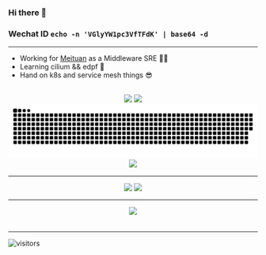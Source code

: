 ### Hi there 👋

### Wechat ID <code>echo -n 'VGlyYW1pc3VfTFdK' | base64 -d</code>
----
 
+ Working for [Meituan](https://about.meituan.com/en) as a Middleware SRE :man_technologist: <br/>
+ Learning cilium && edpf :seedling: <br/>
+ Hand on k8s and service mesh things :sunglasses: <br/>

<br>

<div align="center">
    <img height="137px" src="https://github-readme-stats.vercel.app/api?username=MikeLing&hide_title=true&hide_border=true&show_icons=true&line_height=21&theme=dracula" />
    <img height="137px" src="https://github-readme-stats.vercel.app/api/top-langs/?username=MikeLing&hide_title=true&hide_border=true&layout=compact&langs_count=6&theme=dracula" />
</div>

<div align="center"><img src="https://raw.githubusercontent.com/MikeLing/MikeLing/output/github-contribution-grid-snake-dark.svg" /></div>

<div align="center"><img src="https://github-profile-trophy.vercel.app/?username=MikeLing&theme=onedark&row=1&column=7&no-frame=true&no-bg=true" /></div>

----

<div align="center">
<img src="https://github-readme-stats.vercel.app/api/pin?username=MikeLing&repo=dotvim&theme=dracula&show_owner=true&hide_border=true" />
<img src="https://github-readme-stats.vercel.app/api/pin?username=MikeLing&repo=httl&theme=dracula&show_owner=true&hide_border=true" />
</div>

----

<div align="center">
<img src="https://activity-graph.herokuapp.com/graph?username=MikeLing&theme=react-dark" />
</div>
<br>
<hr>

<p  align="center">

  ![visitors](https://visitor-badge.laobi.icu/badge?page_id=MikeLing.visitor-badge)

</p>

